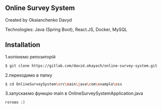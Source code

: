 ## Online Survey System

Created by Okaianchenko Davyd

Technologies: Java (Spring Boot), React.JS, Docker, MySQL

## Installation

1.копіюємо репозиторій
```sh
$ git clone https://gitlab.com/david.okayach/online-survey-system.git
```
2.переходимо в папку
```sh
$ cd OnlineSurveySystem\src\main\java\com\example\oss
```
3.запускаємо функцію main в OnlineSurveySystemApplication.java
```
готово :)
